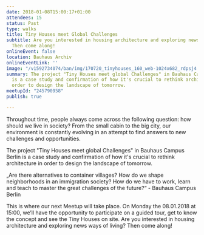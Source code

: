 ```yaml
---
date: 2018-01-08T15:00:17+01:00
attendees: 15
status: Past
type: walks
title: Tiny Houses meet Global Challenges
subtitle: Are you interested in housing architecture and exploring news ways of living?
  Then come along!
onlineEvent: false
location: Bauhaus Archiv
onlineEventLink: ''
image: "/v1592734074/ban/img/170720_tinyhouses_160_web-1024x682_rdpsj4.jpg"
summary: The project "Tiny Houses meet global Challenges" in Bauhaus Campus Berlin
  is a case study and confirmation of how it's crucial to rethink architecture in
  order to design the landscape of tomorrow.
meetupId: "245790958"
publish: true

---
```

Throughout time, people always come across the following question: how should we live in society? From the small cabin to the big city, our environment is constantly evolving in an attempt to find answers to new challenges and opportunities.

The project "Tiny Houses meet global Challenges" in Bauhaus Campus Berlin is a case study and confirmation of how it's crucial to rethink architecture in order to design the landscape of tomorrow.

„Are there alternatives to container villages? How do we shape neighborhoods in an immigration society? How do we have to work, learn and teach to master the great challenges of the future?“ - Bauhaus Campus Berlin

This is where our next Meetup will take place. On Monday the 08.01.2018 at 15:00, we’ll have the opportunity to participate on a guided tour, get to know the concept and see the Tiny Houses on site. Are you interested in housing architecture and exploring news ways of living? Then come along!